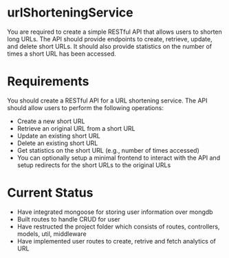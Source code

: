 # urlShorteningService

You are required to create a simple RESTful API that allows users to shorten long URLs. The API should provide endpoints to create, retrieve, update, and delete short URLs. It should also provide statistics on the number of times a short URL has been accessed.

# Requirements
You should create a RESTful API for a URL shortening service. The API should allow users to perform the following operations:

- Create a new short URL
- Retrieve an original URL from a short URL
- Update an existing short URL
- Delete an existing short URL
- Get statistics on the short URL (e.g., number of times accessed)
- You can optionally setup a minimal frontend to interact with the API and setup redirects for the short URLs to the original URLs

# Current Status
- Have integrated mongoose for storing user information over mongdb
- Built routes to handle CRUD for user
- Have restructed the project folder which consists of routes, controllers, models, util, middleware 
- Have implemented user routes to create, retrive and fetch analytics of URL
